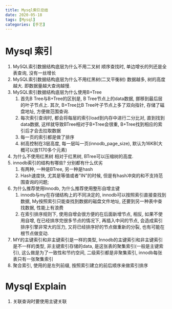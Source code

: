```yaml
---
title: Mysql索引总结
date: 2020-05-18
tags: [Mysql]
categories: [手艺]
---
```



<!-- more -->
# Mysql 索引
1. MySQL索引数据结构底层为什么不用二叉树
    顺序查找时, 单边增长的列还是全表查询, 没有一丝增长
2. MySQL索引数据结构底层为什么不用红黑树(二叉平衡树)
    数据越多, 树的高度越大. 即数据量越大查询越慢.
3. MySQL索引数据结构底层为什么使用B+Tree
    1. 首先B Tree与B+Tree的区别是, B Tree节点上的data数据, 挪移到最后层的叶子节点上. 其次, B+Tree比B Tree叶子节点上多了双向指针, 存储了磁盘地址, 方便做范围查询. 
    2. 每次索引查询时, 都会将每层的索引load到内存中进行二分比对, 直到找到data数据, 这样就导致BTree相对于B+Tree会很重, B+Tree找到相应的索引后才会去拉取数据
    3. 每一页的索引都是做了排序
    4. 树高控制在3层高度, 每一层叫一页(innodb_page_size), 默认为16KB(大概可以放1170多个元素)
4. 为什么不使用红黑树
    相对于红黑树, BTree可以压缩树的高度.
5. innodb索引的结构有哪些? 分别都有什么优劣
    1. 有两种, 一种是BTree, 另一种是hash
    2. Hash速度快, 尤其是等值或者”IN”的时候, 但是有hash冲突的和不支持范围查询的问题;
6. 为什么推荐使用Innodb, 为什么推荐使用整形自增主键
    1. innodb与my在存储结构上的不同决定的, innodb可以按照索引直接查找到数据, My按照索引只能查找到数据的磁盘文件地址, 还要到另一种表中查找数据, 性能上有浪费
    2. 在索引排序规则下, 使用自增会很方便的在后面新增节点, 相反, 如果不使用自增, 在已经排序完很多节点的情况下, 再插入中间的节点, 会造成索引排序引擎非常大的压力, 又将已经排序好的节点做重新的分裂, 也有可能在根节点做变动.
7. MY的主键索引和非主键索引是一样的类型, Innodb的主键索引和非主键索引是不一样的类型, 非主键索引存储的data, 是这张表的聚集索引(一般是主键索引), 这么做是为了一致性和节约空间, 二级索引都是非聚集索引, innodb每张表只有一张聚集索引
8. 聚合索引, 使用的是左列前缀, 按照索引建立的前后顺序来做索引排序

# Mysql Explain
1. 关联查询时要使用主键关联
